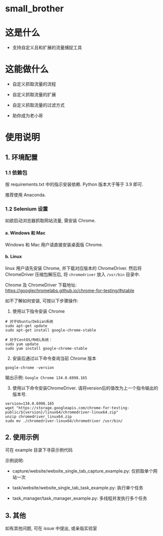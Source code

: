 # small_brother

# 这是什么

- 支持自定义且和扩展的流量捕捉工具


# 这能做什么

- 自定义抓取流量的流程

- 自定义抓取流量的扩展

- 自定义抓取流量的过滤方式

- 助你成为老小哥

# 使用说明

## 1. 环境配置

### 1.1 依赖包

按 requirements.txt 中的指示安装依赖. Python 版本大于等于 3.9 即可.

推荐使用 Anaconda.

### 1.2 Selenium 设置
如欲启动浏览器抓取网站流量, 需安装 Chrome.

#### a. Windows 和 Mac

Windows 和 Mac 用户请直接安装桌面版 Chrome.

#### b. Linux
linux 用户请先安装 Chrome, 并下载对应版本的 ChromeDriver. 
然后将 ChromeDriver 压缩包解压后, 将 `chromedriver` 放入 `/usr/bin` 目录中.

Chrome 及 ChromeDriver 下载地址: https://googlechromelabs.github.io/chrome-for-testing/#stable

如不了解如何安装, 可按以下步骤操作:

1. 使用以下指令安装 Chrome
```shell
# 对于Ubuntu/Debian系统
sudo apt-get update
sudo apt-get install google-chrome-stable

# 对于CentOS/RHEL系统：
sudo yum update
sudo yum install google-chrome-stable
```

2. 安装后通过以下命令查询当前 Chrome 版本
```shell
google-chrome -version
```
输出示例: `Google Chrome 134.0.6998.165`

3. 使用以下命令安装ChromeDriver. 请将version后的值改为上一个指令输出的版本号.
```shell
version=134.0.6998.165
wget "https://storage.googleapis.com/chrome-for-testing-public/${version}/linux64/chromedriver-linux64.zip"
unzip chromedriver_linux64.zip
sudo mv ./chromedriver-linux64/chromedriver /usr/bin/
```

## 2. 使用示例

可在 example 目录下寻获示例代码

示例说明:

- capture/website/website_single_tab_capture_example.py: 仅抓取单个网站一次

- task/website/website_single_tab_task_example.py: 执行单个任务

- task_manager/task_manager_example.py: 多线程并发执行多个任务

## 3. 其他

如有其他问题, 可在 issue 中提出, 或亲临实验室